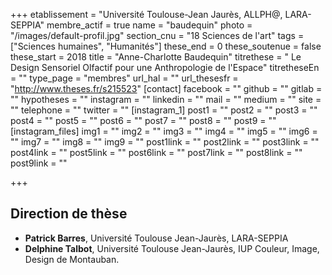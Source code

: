 +++
etablissement = "Université Toulouse-Jean Jaurès, ALLPH@, LARA-SEPPIA"
membre_actif = true
name = "baudequin"
photo = "/images/default-profil.jpg"
section_cnu = "18 Sciences de l'art"
tags = ["Sciences humaines", "Humanités"]
these_end = 0
these_soutenue = false
these_start = 2018
title = "Anne-Charlotte Baudequin"
titrethese = " Le Design Sensoriel Olfactif pour une Anthropologie de l'Espace"
titretheseEn = ""
type_page = "membres"
url_hal = ""
url_thesesfr = "http://www.theses.fr/s215523"
[contact]
facebook = ""
github = ""
gitlab = ""
hypotheses = ""
instagram = ""
linkedin = ""
mail = ""
medium = ""
site = ""
telephone = ""
twitter = ""
[instagram_1]
post1 = ""
post2 = ""
post3 = ""
post4 = ""
post5 = ""
post6 = ""
post7 = ""
post8 = ""
post9 = ""
[instagram_files]
img1 = ""
img2 = ""
img3 = ""
img4 = ""
img5 = ""
img6 = ""
img7 = ""
img8 = ""
img9 = ""
post1link = ""
post2link = ""
post3link = ""
post4link = ""
post5link = ""
post6link = ""
post7link = ""
post8link = ""
post9link = ""

+++
## Direction de thèse

* **Patrick Barres**, Université Toulouse Jean-Jaurès, LARA-SEPPIA
* **Delphine Talbot**, Université Toulouse Jean-Jaurès, IUP Couleur, Image, Design de Montauban.